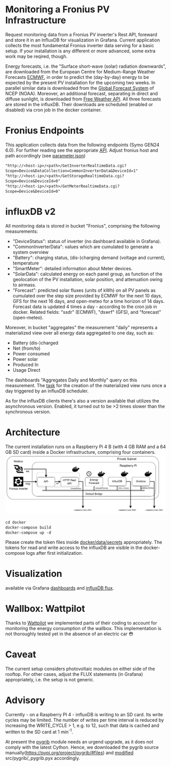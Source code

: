 # Monitoring a Fronius PV Infrastructure

Request monitoring data from a Fronius PV inverter's Rest API, foreward and 
store it in an InfluxDB for visualization in Grafana. Current application 
collects the most fundamental Fronius inverter data serving for a basic setup. 
If your installation is any different or more advanced, 
some extra work may be reqired, though.

Energy forecasts, i.e. the "Surface short-wave (solar) radiation 
downwards", are downloaded from the 
European Centre for Medium-Range Weather Forecasts 
[ECMWF](https://confluence.ecmwf.int/display/DAC/ECMWF+open+data%3A+real-time+forecasts+from+IFS+and+AIFS), in order to predict the (day-by-day) energy to be expected 
by the present PV installation for the upcoming two weeks. 
In parallel similar data is downloaded from the 
[Global Forecast System](https://www.nco.ncep.noaa.gov/pmb/products/gfs/) of NCEP (NOAA). 
Moreover, an additional forecast, separating in direct and diffuse sunlight, 
is downloaded from [Free Weather API](https://open-meteo.com/). All three forecasts are stored in 
the influxDB. Their downloads are scheduled (enabled or disabled) 
via cron job in the docker container.

# Fronius Endpoints 
This application collects data from the following endpoints (Symo GEN24 6.0).
For further reading see the appropriate
[API](https://www.fronius.com/~/downloads/Solar%20Energy/Operating%20Instructions/42,0410,2012.pdf). Adjust fronius host and path accordingly (see [parameter.json](https://github.com/Tamburasca/fronius2influx/blob/main/src/data/parameter.json))

    "http://<host-ip>/<path>/GetInverterRealtimeData.cgi?Scope=Device&DataCollection=CommonInverterData&DeviceId=1"
    "http://<host-ip>/<path>/GetStorageRealtimeData.cgi?Scope=Device&DeviceId=0"
    "http://<host-ip>/<path>/GetMeterRealtimeData.cgi?Scope=Device&DeviceId=0"

# influxDB v2
All monitoring data is stored in bucket "Fronius", comprising the following measurements:

* "DeviceStatus": status of inverter (no dashboard available in Grafana).
* "CommonInverterData": values which are cumulated to generate a system overview
* "Battery": charging status, (dis-)charging demand (voltage and current), temperature
* "SmartMeter": detailed information about Meter devices.
* "SolarData": calculated energy on each panel group, as function of the 
geolocation of the PV installation, solar position, and attenuation owing to airmass.  
* "Forecast": predicted solar fluxes (units of kWh) on all PV panels 
as cumulated over the step size provided by ECMWF for the next 10 days, GFS
for the next 16 days, and open-meteo for a time horizon of 14 days. 
Forecast data is updated 4 times a day - according to the cron job in docker. 
Related fields: "ssdr" (ECMWF), "dswrf" (GFS), and "forecast" (open-meteo).

Moreover, in bucket "aggregates" the measurement "daily" represents a 
materialized view over all energy data aggregated to one day, such as:
* Battery (dis-)charged
* Net (from/to)
* Power consumed
* Power solar
* Produced In
* Usage Direct

The dashboards "Aggregates Daily and Monthly" query on this measurement. The 
[task](https://github.com/Tamburasca/fronius2influx/blob/main/docker/data/influxdb2/explorer/downsample.flux) for the creation of the 
materialized view runs once a day triggered by an influxDB scheduler.

As for the influxDB clients
there's also a version available that utilizes the asynchronous version. 
Enabled, it turned out to be >2 times slower than the synchronous version.

# Architecture 
The current installation runs on a Raspberry Pi 4 B (with 4 GB RAM and a 
64 GB SD card) inside a Docker infrastructure, comprising four containers. 
![Architecture](https://github.com/Tamburasca/fronius2influx/blob/main/pics/FroniusAPP_6.png)

    cd docker
    docker-compose build
    docker-compose up -d

Please create the token files inside [docker/data/secrets](https://github.com/Tamburasca/fronius2influx/tree/main/docker/data/secrets/README.md) 
appropriately. The tokens for read and write access to the influxDB are 
visible in the docker-compose logs after first initialization.

# Visualization
available via Grafana 
[dashboards](https://github.com/Tamburasca/fronius2influx/tree/main/docker/data/grafana/etc/grafana/provisioning/dashboards) 
and 
[influxDB flux](https://github.com/Tamburasca/fronius2influx/tree/main/docker/data/influxdb2/explorer).

# Wallbox: Wattpilot
Thanks to [Wattpilot](https://github.com/joscha82/wattpilot)
we implemented parts of their coding to account for monitoring the 
energy consumption of the wallbox. This implementation is not thoroughly 
tested yet in the absence of an electric car :flushed:

# Caveat
The current setup 
considers photovoltaic modules on either side of the rooftop. 
For other cases, adjust the FLUX statements (in Grafana) appropriately, i.e.
the setup is not generic.

# Advisory 
Currently - on a Raspberry PI 4 - influxDB is writing to an SD card. Its write
cycles may be limited. The number of writes per time interval is reduced by
increasing the WRITE_CYCLE > 1, e.g. to 12, such that data is cached and written
to the SD card at 1 min<sup>-1</sup>. 

At present the [pygrib](https://github.com/jswhit/pygrib) module needs an urgend
upgrade, as it does not comply with the latest Cython. Hence, we 
downloaded the pygrib source manually(https://pypi.org/project/pygrib/#files)
and [modified](https://github.com/jswhit/pygrib/issues/265) src/pygrib/_pygrib.pyx
accordingly.